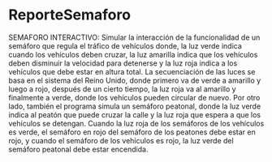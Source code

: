# ReporteSemaforo
SEMAFORO INTERACTIVO:
Simular la interacción de la funcionalidad de un semáforo que regula el tráfico de vehículos donde, la luz verde indica cuando los vehículos deben cruzar, la luz amarilla indica que los vehículos deben disminuir la velocidad para detenerse y la luz roja indica a los vehículos que debe estar en altura total.
La secuenciación de las luces se basa en el sistema del Reino Unido, donde primero va de verde a amarillo y luego a rojo, después de un cierto tiempo, la luz roja va al amarillo y finalmente a verde, donde los vehículos pueden circular de nuevo.
Por otro lado, también el programa simula un semáforo peatonal, donde la luz verde indica al peatón que puede cruzar la calle y la luz roja que espera a que los vehículos se detengan. Cuando la luz roja de los semáforos de los vehículos es verde, el semáforo en rojo del semáforo de los peatones debe estar en rojo, y cuando el semáforo de los vehículos es rojo, la luz verde del semáforo peatonal debe estar encendida.
